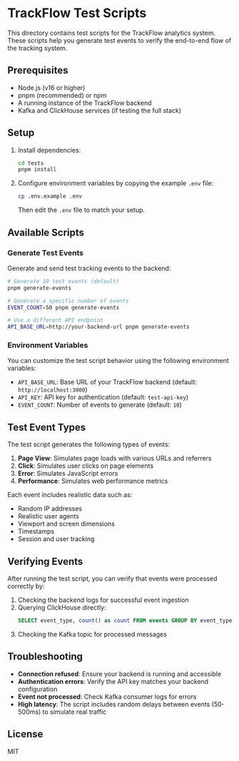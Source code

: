 # TrackFlow Test Scripts

This directory contains test scripts for the TrackFlow analytics system. These scripts help you generate test events to verify the end-to-end flow of the tracking system.

## Prerequisites

- Node.js (v16 or higher)
- pnpm (recommended) or npm
- A running instance of the TrackFlow backend
- Kafka and ClickHouse services (if testing the full stack)

## Setup

1. Install dependencies:
   ```bash
   cd tests
   pnpm install
   ```

2. Configure environment variables by copying the example `.env` file:
   ```bash
   cp .env.example .env
   ```
   Then edit the `.env` file to match your setup.

## Available Scripts

### Generate Test Events

Generate and send test tracking events to the backend:

```bash
# Generate 10 test events (default)
pnpm generate-events

# Generate a specific number of events
EVENT_COUNT=50 pnpm generate-events

# Use a different API endpoint
API_BASE_URL=http://your-backend-url pnpm generate-events
```

### Environment Variables

You can customize the test script behavior using the following environment variables:

- `API_BASE_URL`: Base URL of your TrackFlow backend (default: `http://localhost:3000`)
- `API_KEY`: API key for authentication (default: `test-api-key`)
- `EVENT_COUNT`: Number of events to generate (default: `10`)

## Test Event Types

The test script generates the following types of events:

1. **Page View**: Simulates page loads with various URLs and referrers
2. **Click**: Simulates user clicks on page elements
3. **Error**: Simulates JavaScript errors
4. **Performance**: Simulates web performance metrics

Each event includes realistic data such as:
- Random IP addresses
- Realistic user agents
- Viewport and screen dimensions
- Timestamps
- Session and user tracking

## Verifying Events

After running the test script, you can verify that events were processed correctly by:

1. Checking the backend logs for successful event ingestion
2. Querying ClickHouse directly:
   ```sql
   SELECT event_type, count() as count FROM events GROUP BY event_type;
   ```
3. Checking the Kafka topic for processed messages

## Troubleshooting

- **Connection refused**: Ensure your backend is running and accessible
- **Authentication errors**: Verify the API key matches your backend configuration
- **Event not processed**: Check Kafka consumer logs for errors
- **High latency**: The script includes random delays between events (50-500ms) to simulate real traffic

## License

MIT
